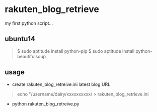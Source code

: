 # rakuten_blog_retrieve

my first python script...

## ubuntu14

> $ sudo aptitude install python-pip
> $ sudo aptitude install python-beautifulsoup

## usage

- create rakuten_blog_retreive.ini
  latest blog URL
> echo "/username/dairy/xxxxxxxxxx/ > rakuten_blog_retrieve.ini

- python rakuten_blog_retreive.py


